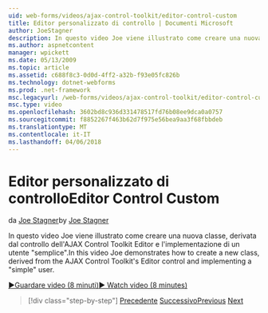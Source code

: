 ```yaml
---
uid: web-forms/videos/ajax-control-toolkit/editor-control-custom
title: Editor personalizzato di controllo | Documenti Microsoft
author: JoeStagner
description: In questo video Joe viene illustrato come creare una nuova classe, derivata dal controllo dell'AJAX Control Toolkit Editor e l'implementazione di un utente "semplice".
ms.author: aspnetcontent
manager: wpickett
ms.date: 05/13/2009
ms.topic: article
ms.assetid: c688f8c3-0d0d-4ff2-a32b-f93e05fc826b
ms.technology: dotnet-webforms
ms.prod: .net-framework
msc.legacyurl: /web-forms/videos/ajax-control-toolkit/editor-control-custom
msc.type: video
ms.openlocfilehash: 3602bd8c936d331478517fd76b08ee9dca0a0757
ms.sourcegitcommit: f8852267f463b62d7f975e56bea9aa3f68fbbdeb
ms.translationtype: MT
ms.contentlocale: it-IT
ms.lasthandoff: 04/06/2018
---
```

<a name="editor-control-custom"></a><span data-ttu-id="3dec8-103">Editor personalizzato di controllo</span><span class="sxs-lookup"><span data-stu-id="3dec8-103">Editor Control Custom</span></span>
====================
<span data-ttu-id="3dec8-104">da [Joe Stagner](https://github.com/JoeStagner)</span><span class="sxs-lookup"><span data-stu-id="3dec8-104">by [Joe Stagner](https://github.com/JoeStagner)</span></span>

<span data-ttu-id="3dec8-105">In questo video Joe viene illustrato come creare una nuova classe, derivata dal controllo dell'AJAX Control Toolkit Editor e l'implementazione di un utente "semplice".</span><span class="sxs-lookup"><span data-stu-id="3dec8-105">In this video Joe demonstrates how to create a new class, derived from the AJAX Control Toolkit's Editor control and implementing a "simple" user.</span></span>

[<span data-ttu-id="3dec8-106">&#9654;Guardare video (8 minuti)</span><span class="sxs-lookup"><span data-stu-id="3dec8-106">&#9654; Watch video (8 minutes)</span></span>](https://channel9.msdn.com/Blogs/ASP-NET-Site-Videos/editor-control-custom)

> [!div class="step-by-step"]
> <span data-ttu-id="3dec8-107">[Precedente](editor-control.md)
> [Successivo](create-a-new-custom-extender.md)</span><span class="sxs-lookup"><span data-stu-id="3dec8-107">[Previous](editor-control.md)
[Next](create-a-new-custom-extender.md)</span></span>

